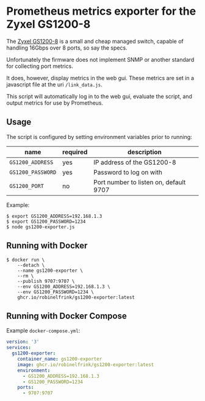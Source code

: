 # Prometheus metrics exporter for the Zyxel GS1200-8

The [Zyxel GS1200-8](https://www.zyxel.com/products_services/5-Port-8-Port-Web-Managed-Gigabit-Switch-GS1200-5-GS1200-8/)
is a small and cheap managed switch, capable of handling 16Gbps over 8 ports,
so say the specs.

Unfortunately the firmware does not implement SNMP or another standard for
collecting port metrics.

It does, however, display metrics in the web gui. These metrics are set in a
javascript file at the uri `/link_data.js`.

This script will automatically log in to the web gui, evaluate the script, and
output metrics for use by Prometheus.

## Usage

The script is configured by setting environment variables prior to running:

| name              | required | description                            |
|-------------------|----------|----------------------------------------|
| `GS1200_ADDRESS`  | yes      | IP address of the GS1200-8             |
| `GS1200_PASSWORD` | yes      | Password to log on with                |
| `GS1200_PORT`     | no       | Port number to listen on, default 9707 |

Example:

```shell
$ export GS1200_ADDRESS=192.168.1.3
$ export GS1200_PASSWORD=1234
$ node gs1200-exporter.js
```

## Running with Docker

```shell
$ docker run \
    --detach \
    --name gs1200-exporter \
    --rm \
    --publish 9707:9707 \
    --env GS1200_ADDRESS=192.168.1.3 \
    --env GS1200_PASSWORD=1234 \
    ghcr.io/robinelfrink/gs1200-exporter:latest
```

## Running with Docker Compose

Example `docker-compose.yml`:

```yaml
version: '3'
services:
  gs1200-exporter:
    container_name: gs1200-exporter
    image: ghcr.io/robinelfrink/gs1200-exporter:latest
    environment:
      - GS1200_ADDRESS=192.168.1.3
      - GS1200_PASSWORD=1234
    ports:
      - 9707:9707
```
